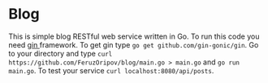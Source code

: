 # Blog

This is simple blog RESTful web service written in Go. To run this code you need <a href="http://github.com/gin-gonic/gin/">gin </a>framework. To get gin type `go get github.com/gin-gonic/gin`. Go to your directory and type `curl https://github.com/FeruzOripov/blog/main.go > main.go` and `go run main.go`. To test your service `curl localhost:8080/api/posts`.
